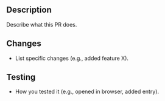 ## Description
Describe what this PR does.

## Changes
- List specific changes (e.g., added feature X).

## Testing
- How you tested it (e.g., opened in browser, added entry).
